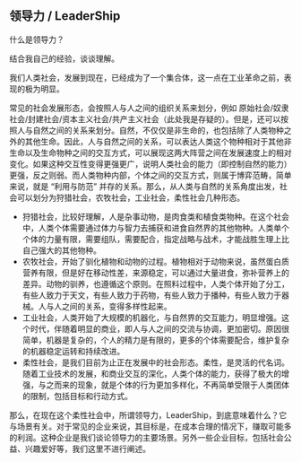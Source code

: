 
## 领导力 / LeaderShip

什么是领导力？

结合我自己的经验，谈谈理解。

我们人类社会，发展到现在，已经成为了一个集合体，这一点在工业革命之前，表现的极为明显。

常见的社会发展形态，会按照人与人之间的组织关系来划分，例如 原始社会/奴隶社会/封建社会/资本主义社会/共产主义社会（此处我是存疑的）。但是，还可以按照人与自然之间的关系来划分。自然，不仅仅是非生命的，也包括除了人类物种之外的其他生命。因此，人与自然之间的关系，可以表达人类这个物种相对于其他非生命以及生命物种之间的交互方式，可以展现这两大阵营之间在发展速度上的相对变化。如果这种交互性变得更强更广，说明人类社会的能力（即控制自然的能力）更强，反之则弱。而人类物种内部，个体之间的交互方式，则属于博弈范畴，简单来说，就是 “利用与防范” 并存的关系。那么，从人类与自然的关系角度出发，社会可以划分为狩猎社会，农牧社会，工业社会，柔性社会几种形态。
* 狩猎社会，比较好理解，人是杂事动物，是肉食类和植食类物种。在这个社会中，人类个体需要通过体力与智力去捕获和进食自然界的其他物种。人类单个个体的力量有限，需要组队，需要配合，指定战略与战术，才能战胜生理上比自己强大的其他物种。
* 农牧社会，开始了驯化植物和动物的过程。植物相对于动物来说，虽然蛋白质营养有限，但是好在移动性差，来源稳定，可以通过大量进食，弥补营养上的差异。动物的驯养，也遵循这个原则。在照料过程中，人类个体开始了分工，有些人致力于天文，有些人致力于药物，有些人致力于播种，有些人致力于器械。人与人之间的关系，变得多样性起来。
* 工业社会，人类开始了大规模的机器化，与自然界的交互能力，明显增强。这个时代，伴随着明显的商业，即人与人之间的交流与协调，更加密切。原因很简单，机器是复杂的，个人的精力是有限的，更多的个体需要配合，维护复杂的机器稳定运转和持续改进。
* 柔性社会，是我们目前为止正在发展中的社会形态。柔性，是灵活的代名词。随着工业技术的发展，和商业交互的深化，人类个体的能力，获得了极大的增强，与之而来的现象，就是个体的行为更加多样化，不再简单受限于人类团体的限制，包括目标和行动方式。

那么，在现在这个柔性社会中，所谓领导力，LeaderShip，到底意味着什么？它与场景有关。对于常见的企业来说，其目标是，在成本合理的情况下，赚取可能多的利润。这种企业是我们谈论领导力的主要场景。另外一些企业目标，包括社会公益、兴趣爱好等，我们这里不进行阐述。







